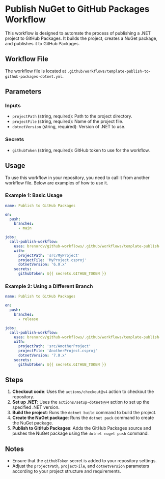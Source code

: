 ﻿# Publish NuGet to GitHub Packages Workflow

This workflow is designed to automate the process of publishing a .NET project to GitHub Packages. It builds the 
project, creates a NuGet package, and publishes it to GitHub Packages.

## Workflow File

The workflow file is located at `.github/workflows/template-publish-to-github-packages-dotnet.yml`.

## Parameters

### Inputs

- `projectPath` (string, required): Path to the project directory.
- `projectFile` (string, required): Name of the project file.
- `dotnetVersion` (string, required): Version of .NET to use.

### Secrets

- `githubToken` (string, required): GitHub token to use for the workflow.

## Usage

To use this workflow in your repository, you need to call it from another workflow file. Below are examples of how 
to use it.

### Example 1: Basic Usage

```yaml
name: Publish to GitHub Packages

on:
  push:
    branches:
      - main

jobs:
  call-publish-workflow:
    uses: brenordv/github-workflows/.github/workflows/template-publish-to-github-packages-dotnet.yml@v1
    with:
      projectPath: 'src/MyProject'
      projectFile: 'MyProject.csproj'
      dotnetVersion: '6.0.x'
    secrets:
      githubToken: ${{ secrets.GITHUB_TOKEN }}
```

### Example 2: Using a Different Branch

```yaml
name: Publish to GitHub Packages

on:
  push:
    branches:
      - release

jobs:
  call-publish-workflow:
    uses: brenordv/github-workflows/.github/workflows/template-publish-to-github-packages-dotnet.yml@v1
    with:
      projectPath: 'src/AnotherProject'
      projectFile: 'AnotherProject.csproj'
      dotnetVersion: '7.0.x'
    secrets:
      githubToken: ${{ secrets.GITHUB_TOKEN }}
```

## Steps

1. **Checkout code**: Uses the `actions/checkout@v4` action to checkout the repository.
2. **Set up .NET**: Uses the `actions/setup-dotnet@v4` action to set up the specified .NET version.
3. **Build the project**: Runs the `dotnet build` command to build the project.
4. **Create the NuGet package**: Runs the `dotnet pack` command to create the NuGet package.
5. **Publish to GitHub Packages**: Adds the GitHub Packages source and pushes the NuGet package using the 
`dotnet nuget push` command.

## Notes

- Ensure that the `githubToken` secret is added to your repository settings.
- Adjust the `projectPath`, `projectFile`, and `dotnetVersion` parameters according to your project structure and 
requirements.